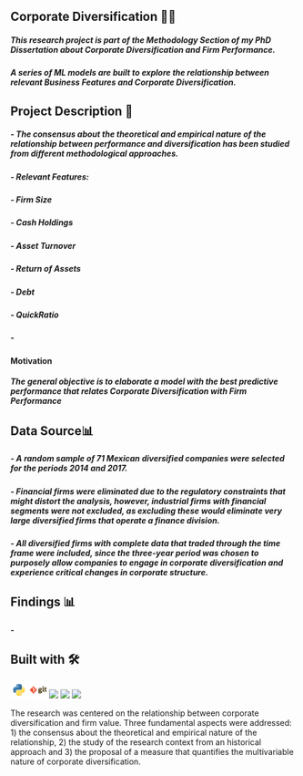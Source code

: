 ## Corporate Diversification 🧑‍🎓
##### This research project is part of the Methodology Section of my PhD Dissertation about Corporate Diversification and Firm Performance.
##### A series of ML models are built to explore the relationship between relevant Business Features and Corporate Diversification.

## Project Description 📑
##### - The consensus about the theoretical and empirical nature of the relationship between performance and diversification has been studied from different methodological approaches. 
##### 
##### - Relevant Features:  
#####    - Firm Size
#####    - Cash Holdings
#####    - Asset Turnover
#####    - Return of Assets
#####    - Debt
#####    - QuickRatio
##### -
#### Motivation
##### The general objective is to elaborate a model with the best predictive performance that relates Corporate Diversification with Firm Performance 

## Data Source📊
##### - A random sample of 71 Mexican diversified companies were selected for the periods 2014 and 2017.  
##### - Financial firms were eliminated due to the regulatory constraints that might distort the analysis, however, industrial firms with financial segments were not excluded, as excluding these would eliminate very large diversified firms that operate a finance division. 
##### - All diversified firms with complete data that traded through the time frame were included, since the three-year period was chosen to purposely allow companies to engage in corporate diversification and experience critical changes in corporate structure.

## Findings 📊
##### - 

## Built with 🛠️
<code><img height="30" src="https://raw.githubusercontent.com/github/explore/80688e429a7d4ef2fca1e82350fe8e3517d3494d/topics/python/python.png"></code>
<code><img height="30" src="https://raw.githubusercontent.com/github/explore/80688e429a7d4ef2fca1e82350fe8e3517d3494d/topics/git/git.png"></code>
<code><img height="30" src="https://raw.githubusercontent.com/numpy/numpy/7e7f4adab814b223f7f917369a72757cd28b10cb/branding/icons/numpylogo.svg"></code>
<code><img height="30" src="https://raw.githubusercontent.com/pandas-dev/pandas/761bceb77d44aa63b71dda43ca46e8fd4b9d7422/web/pandas/static/img/pandas.svg"></code>
<code><img height="30" src="https://matplotlib.org/_static/logo2.svg"></code>
</code>



The research was centered on the relationship between corporate diversification and firm value. Three fundamental aspects were addressed: 1) the consensus about the theoretical and empirical nature of the relationship, 2) the study of the research context from an historical approach and 3) the proposal of a measure that quantifies the multivariable nature of corporate diversification. 
